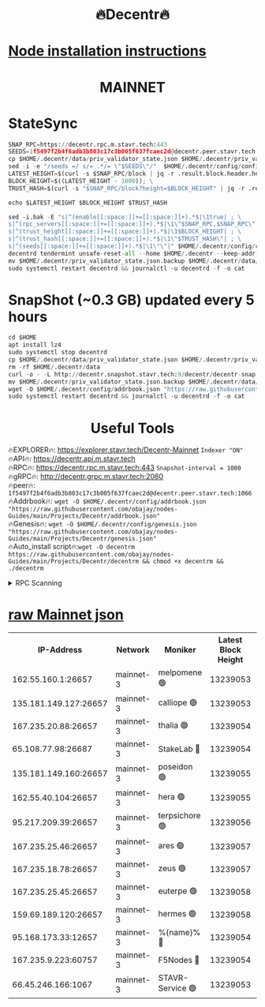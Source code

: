 <h1 align="center"> 🔥Decentr🔥</h1>

[Node installation instructions](https://github.com/obajay/nodes-Guides/tree/main/Projects/Decentr)
=
<h1 align="center"> MAINNET</h1>

# StateSync
```python
SNAP_RPC=https://decentr.rpc.m.stavr.tech:443
SEEDS=1f5497f2b4f6adb3b803c17c3b005f637fcaec2d@decentr.peer.stavr.tech:1066
cp $HOME/.decentr/data/priv_validator_state.json $HOME/.decentr/priv_validator_state.json.backup
sed -i -e "/seeds =/ s/= .*/= \"$SEEDS\"/"  $HOME/.decentr/config/config.toml
LATEST_HEIGHT=$(curl -s $SNAP_RPC/block | jq -r .result.block.header.height); \
BLOCK_HEIGHT=$((LATEST_HEIGHT - 1000)); \
TRUST_HASH=$(curl -s "$SNAP_RPC/block?height=$BLOCK_HEIGHT" | jq -r .result.block_id.hash)

echo $LATEST_HEIGHT $BLOCK_HEIGHT $TRUST_HASH

sed -i.bak -E "s|^(enable[[:space:]]+=[[:space:]]+).*$|\1true| ; \
s|^(rpc_servers[[:space:]]+=[[:space:]]+).*$|\1\"$SNAP_RPC,$SNAP_RPC\"| ; \
s|^(trust_height[[:space:]]+=[[:space:]]+).*$|\1$BLOCK_HEIGHT| ; \
s|^(trust_hash[[:space:]]+=[[:space:]]+).*$|\1\"$TRUST_HASH\"| ; \
s|^(seeds[[:space:]]+=[[:space:]]+).*$|\1\"\"|" $HOME/.decentr/config/config.toml
decentrd tendermint unsafe-reset-all --home $HOME/.decentr --keep-addr-book
mv $HOME/.decentr/priv_validator_state.json.backup $HOME/.decentr/data/priv_validator_state.json
sudo systemctl restart decentrd && journalctl -u decentrd -f -o cat
```
# SnapShot (~0.3 GB) updated every 5 hours
```python
cd $HOME
apt install lz4
sudo systemctl stop decentrd
cp $HOME/.decentr/data/priv_validator_state.json $HOME/.decentr/priv_validator_state.json.backup
rm -rf $HOME/.decentr/data
curl -o - -L http://decentr.snapshot.stavr.tech:9/decentr/decentr-snap.tar.lz4 | lz4 -c -d - | tar -x -C $HOME/.decentr --strip-components 2
mv $HOME/.decentr/priv_validator_state.json.backup $HOME/.decentr/data/priv_validator_state.json
wget -O $HOME/.decentr/config/addrbook.json "https://raw.githubusercontent.com/obajay/nodes-Guides/main/Projects/Decentr/addrbook.json"
sudo systemctl restart decentrd && journalctl -u decentrd -f -o cat
```

 <h1 align="center"> Useful Tools</h1>

🔥EXPLORER🔥:     https://explorer.stavr.tech/Decentr-Mainnet        `Indexer "ON"` \
🔥API🔥:          https://decentr.api.m.stavr.tech \
🔥RPC🔥:          https://decentr.rpc.m.stavr.tech:443              `Snapshot-interval = 1000` \
🔥gRPC🔥:         http://decentr.grpc.m.stavr.tech:2060 \
🔥peer🔥:         `1f5497f2b4f6adb3b803c17c3b005f637fcaec2d@decentr.peer.stavr.tech:1066` \
🔥Addrbook🔥:  `wget -O $HOME/.decentr/config/addrbook.json "https://raw.githubusercontent.com/obajay/nodes-Guides/main/Projects/Decentr/addrbook.json"` \
🔥Genesis🔥:  `wget -O $HOME/.decentr/config/genesis.json "https://raw.githubusercontent.com/obajay/nodes-Guides/main/Projects/Decentr/genesis.json"` \
🔥Auto_install script🔥:`wget -O decentrm https://raw.githubusercontent.com/obajay/nodes-Guides/main/Projects/Decentr/decentrm && chmod +x decentrm && ./decentrm`

<details>
<summary>RPC Scanning</summary>

<h2 align="center"> We scan nodes in real time every 4 hours. And we provide the final result of RPC endpoints.
We cannot influence the operation of these nodes in any way. </h2>


```python
If Voting Power is higher than 0 --> then the Node is a validator of the network and may be subject to attack and be a potential threat to the chain.
```
```python
We marked such validators with a red symbol
```

</details>

[raw Mainnet json](https://rpc-check.decentrm.stavr.tech/decentrm/rpc-decentrm-result.json)
=



<table><tr><th>IP-Address</th><th>Network</th><th>Moniker</th><th>Latest Block Height</th><th>Earliest Block Height</th><th>Catching Up</th><th>Tx Index</th><th>Voting Power</th><th>Scan Time</th></tr><tr><td>162.55.160.1:26657</td><td>mainnet-3</td><td>melpomene 🟢</td><td>13239053</td><td>1688950</td><td>False</td><td>on</td><td>0</td><td>2024-03-09T05:32:32.842707405UTC</td></tr><tr><td>135.181.149.127:26657</td><td>mainnet-3</td><td>calliope 🟢</td><td>13239053</td><td>1688950</td><td>False</td><td>on</td><td>0</td><td>2024-03-09T05:32:35.206283467UTC</td></tr><tr><td>167.235.20.88:26657</td><td>mainnet-3</td><td>thalia 🟢</td><td>13239054</td><td>1688950</td><td>False</td><td>on</td><td>0</td><td>2024-03-09T05:32:40.776781429UTC</td></tr><tr><td>65.108.77.98:26687</td><td>mainnet-3</td><td>StakeLab 🔴</td><td>13239054</td><td>1688950</td><td>False</td><td>on</td><td>5462189</td><td>2024-03-09T05:32:41.078183894UTC</td></tr><tr><td>135.181.149.160:26657</td><td>mainnet-3</td><td>poseidon 🟢</td><td>13239055</td><td>1688950</td><td>False</td><td>on</td><td>0</td><td>2024-03-09T05:32:45.489110185UTC</td></tr><tr><td>162.55.40.104:26657</td><td>mainnet-3</td><td>hera 🟢</td><td>13239055</td><td>1688950</td><td>False</td><td>on</td><td>0</td><td>2024-03-09T05:32:47.787049314UTC</td></tr><tr><td>95.217.209.39:26657</td><td>mainnet-3</td><td>terpsichore 🟢</td><td>13239056</td><td>1688950</td><td>False</td><td>on</td><td>0</td><td>2024-03-09T05:32:52.185559689UTC</td></tr><tr><td>167.235.25.46:26657</td><td>mainnet-3</td><td>ares 🟢</td><td>13239057</td><td>1688950</td><td>False</td><td>on</td><td>0</td><td>2024-03-09T05:32:56.500780225UTC</td></tr><tr><td>167.235.18.78:26657</td><td>mainnet-3</td><td>zeus 🟢</td><td>13239057</td><td>1688950</td><td>False</td><td>on</td><td>0</td><td>2024-03-09T05:32:58.745791496UTC</td></tr><tr><td>167.235.25.45:26657</td><td>mainnet-3</td><td>euterpe 🟢</td><td>13239058</td><td>1688950</td><td>False</td><td>on</td><td>0</td><td>2024-03-09T05:33:00.993444523UTC</td></tr><tr><td>159.69.189.120:26657</td><td>mainnet-3</td><td>hermes 🟢</td><td>13239058</td><td>1688950</td><td>False</td><td>on</td><td>0</td><td>2024-03-09T05:33:03.240117804UTC</td></tr><tr><td>95.168.173.33:12657</td><td>mainnet-3</td><td>%{name}% 🔴</td><td>13239054</td><td>8964001</td><td>False</td><td>on</td><td>4279798</td><td>2024-03-09T05:32:36.249705006UTC</td></tr><tr><td>167.235.9.223:60757</td><td>mainnet-3</td><td>F5Nodes 🔴</td><td>13239054</td><td>12380001</td><td>False</td><td>off</td><td>562</td><td>2024-03-09T05:32:36.483519271UTC</td></tr><tr><td>66.45.246.166:1067</td><td>mainnet-3</td><td>STAVR-Service 🟢</td><td>13239053</td><td>13236001</td><td>False</td><td>on</td><td>0</td><td>2024-03-09T05:32:35.778878575UTC</td></tr></table>
